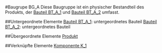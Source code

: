 #Baugrupe BG_A
Diese Baugruppe ist ein physischer Bestandteil des Produkts, der [Bauteil BT_A_1](BT_A_1.md) und [Bauteil BT_A_2](BT_A_2.md) umfasst.

##Untergeordnete Elemente
[Bauteil BT_A_1](BT_A_1.md): untergeordnetes Bauteil
[Bauteil BT_A_2](BT_A_2.md): untergeordnetes Bauteil

##Übergeordnete Elemente
[Produkt](Produkt.md)

##Verknüpfte Elemente
[Komponente K_1](K_1.md)
